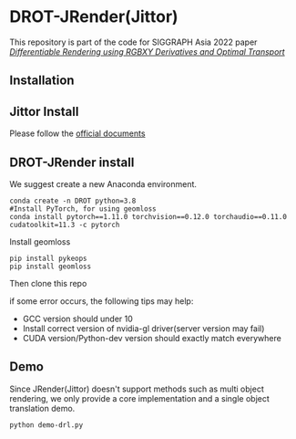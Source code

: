 # DROT-JRender(Jittor)
This repository is part of the code for SIGGRAPH Asia 2022 paper [*Differentiable Rendering using RGBXY Derivatives and Optimal Transport*](https://jkxing.github.io/academic/publication/DROT)

## Installation

## Jittor Install
Please follow the [official documents](https://cg.cs.tsinghua.edu.cn/jittor/download/)

## DROT-JRender install
We suggest create a new Anaconda environment.
```
conda create -n DROT python=3.8
#Install PyTorch, for using geomloss
conda install pytorch==1.11.0 torchvision==0.12.0 torchaudio==0.11.0 cudatoolkit=11.3 -c pytorch
```
Install geomloss 
```
pip install pykeops
pip install geomloss
```
Then clone this repo

if some error occurs, the following tips may help:
- GCC version should under 10
- Install correct version of nvidia-gl driver(server version may fail)
- CUDA version/Python-dev version should exactly match everywhere

## Demo

Since JRender(Jittor) doesn't support methods such as multi object rendering, we only provide a core implementation and a single object translation demo. 
```
python demo-drl.py
```
